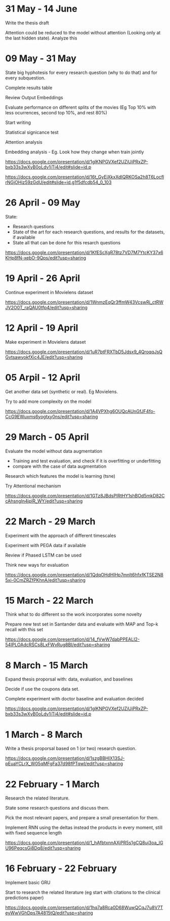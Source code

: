 # 31 May - 14 June

Write the thesis draft

Attention could be reduced to the model without attention (Looking only at the last hidden state). Analyze this

# 09 May - 31 May

State big hyphotesis for every research question (why to do that) and for every subquestion.

Complete results table

Review Output Embeddings

Evaluate performance on different splits of the movies (Eg Top 10% with less ocurrences, second top 10%, and rest 80%)

Start writing

Statistical signicance test

Attention analysis

Embedding analysis - Eg. Look how they change when train jointly



https://docs.google.com/presentation/d/1glKNPGVXef2UZiUiPRxZP-bxb33s3wXyB0oLdv1iTi4/edit#slide=id.p

https://docs.google.com/presentation/d/16t_GyEiXkxXdIQRKOSa2h8T6LocflrNGjOHiz59zGdU/edit#slide=id.g1f5dfcdb54_0_103

# 26 April - 09 May

State:
- Research questions
- State of the art for each research questions, and results for the datasets, if available
- State all that can be done for this resarch questions

https://docs.google.com/presentation/d/1KfEScXgR78tz7VD7M7YtcKY37x6KHp8fN-xebO-9Qps/edit?usp=sharing

# 19 April - 26 April

Continue experiment in Movielens dataset

https://docs.google.com/presentation/d/1WnmzEqQr3ffmW43VcswRj_ctRWJV2O0T_raQAU0tfp4/edit?usp=sharing

# 12 April - 19 April

Make experiment in Movielens dataset

https://docs.google.com/presentation/d/1uR7btFRXTbD5Jdsx9_4QroqqJsQGvtsawyokfXic4JE/edit?usp=sharing

# 05 Arpil - 12 April

Get another data set (synthetic or real). Eg Movielens. 

Try to add more complexity on the model

https://docs.google.com/presentation/d/1A4VPXhg6OUQcAUnGfJF4fo-CcG9EWuxms6yogtxy0ns/edit?usp=sharing

# 29 March - 05 April

Evaluate the model without data augmentation
  - Training and test evaluation, and check if it is overfitting or underfitting
  - compare with the case of data augmentation 
  
Research which features the model is learning (tsne)

Try Attentional mechanism

https://docs.google.com/presentation/d/1GTz8JBdsPIRtHY1shBOd5mkD82CcAhsngIn4jplR_WY/edit?usp=sharing

# 22 March - 29 March

Experiment with the approach of different timescales

Experiment with PEGA data if available

Review if Phased LSTM can be used

Think new ways for evaluation

https://docs.google.com/presentation/d/1QdqOHdHIHp7mnlt6hfxfKTSE2N85xi-0CmZRZfPKhnA/edit?usp=sharing

# 15 March - 22 March

Think what to do different so the work incorporates some novelty


Prepare new test set in Santander data and evaluate with MAP and Top-k recall with this set

https://docs.google.com/presentation/d/14_fVwW7dabPPEALI2-54IPLOAdcRSCs8LxFWvRug8BI/edit?usp=sharing

# 8 March - 15 March

Expand thesis proporsal with: data, evaluation, and baselines

Decide if use the coupons data set.

Complete experiment with doctor baseline and evaluation decided

https://docs.google.com/presentation/d/1glKNPGVXef2UZiUiPRxZP-bxb33s3wXyB0oLdv1iTi4/edit#slide=id.p

# 1 March - 8 March

Write a thesis proporsal based on 1 (or two) research question.

https://docs.google.com/presentation/d/1szgBBHIX13SJ-pEuaYCLrX_W05qMFgFa37d98fPTqwI/edit?usp=sharing


# 22 February - 1 March

Research the related literature.

State some research questions and discuss them.

Pick the most relevant papers, and prepare a small presentation for them.

Implement RNN using the deltas instead the products in every moment, still with fixed sequence length

https://docs.google.com/presentation/d/1_hAfbtxnnAXjPR5s1gCQ8uj3oa_lGU96PeqcsGi8Dq8/edit?usp=sharing

# 16 February - 22 February

Implement basic GRU

Start to research the related literature (eg start with citations to the clinical predictions paper)

https://docs.google.com/presentation/d/1hq7a8Rca0D68WuwQCqJ7u8V7TeyWwVGhDps7A4815tQ/edit?usp=sharing



